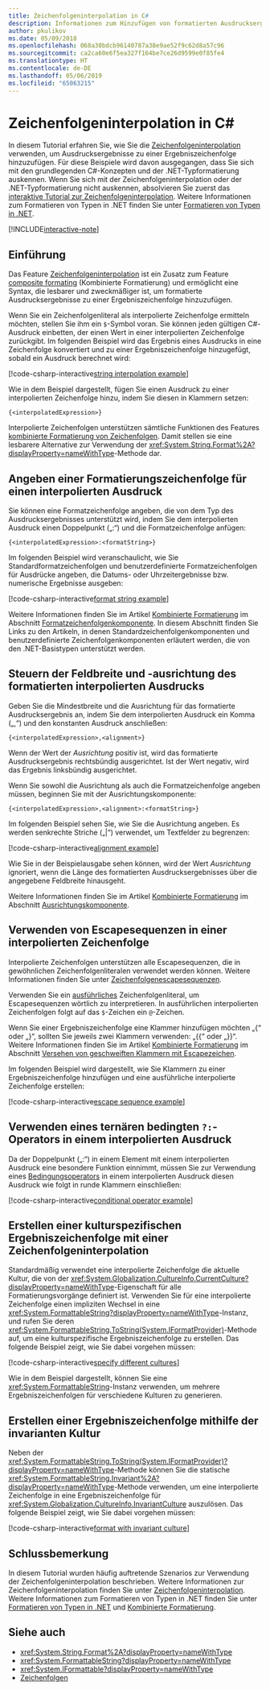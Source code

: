 ```yaml
---
title: Zeichenfolgeninterpolation in C#
description: Informationen zum Hinzufügen von formatierten Ausdrucksergebnissen in einer Ergebniszeichenfolge in C# mithilfe von Zeichenfolgeninterpolation
author: pkulikov
ms.date: 05/09/2018
ms.openlocfilehash: 068a30bdcb96140787a38e9ae52f9c62d8a57c96
ms.sourcegitcommit: ca2ca60e6f5ea327f164be7ce26d9599e0f85fe4
ms.translationtype: HT
ms.contentlocale: de-DE
ms.lasthandoff: 05/06/2019
ms.locfileid: "65063215"
---
```

# <a name="string-interpolation-in-c"></a>Zeichenfolgeninterpolation in C\#

In diesem Tutorial erfahren Sie, wie Sie die [Zeichenfolgeninterpolation](../language-reference/tokens/interpolated.md) verwenden, um Ausdrucksergebnisse zu einer Ergebniszeichenfolge hinzuzufügen. Für diese Beispiele wird davon ausgegangen, dass Sie sich mit den grundlegenden C#-Konzepten und der .NET-Typformatierung auskennen. Wenn Sie sich mit der Zeichenfolgeninterpolation oder der .NET-Typformatierung nicht auskennen, absolvieren Sie zuerst das [interaktive Tutorial zur Zeichenfolgeninterpolation](exploration/interpolated-strings.yml). Weitere Informationen zum Formatieren von Typen in .NET finden Sie unter [Formatieren von Typen in .NET](../../standard/base-types/formatting-types.md).

[!INCLUDE[interactive-note](~/includes/csharp-interactive-note.md)]

## <a name="introduction"></a>Einführung

Das Feature [Zeichenfolgeninterpolation](../language-reference/tokens/interpolated.md) ist ein Zusatz zum Feature [composite formating](../../standard/base-types/composite-formatting.md) (Kombinierte Formatierung) und ermöglicht eine Syntax, die lesbarer und zweckmäßiger ist, um formatierte Ausdrucksergebnisse zu einer Ergebniszeichenfolge hinzuzufügen.

Wenn Sie ein Zeichenfolgenliteral als interpolierte Zeichenfolge ermitteln möchten, stellen Sie ihm ein `$`-Symbol voran. Sie können jeden gültigen C#-Ausdruck einbetten, der einen Wert in einer interpolierten Zeichenfolge zurückgibt. Im folgenden Beispiel wird das Ergebnis eines Ausdrucks in eine Zeichenfolge konvertiert und zu einer Ergebniszeichenfolge hinzugefügt, sobald ein Ausdruck berechnet wird:

[!code-csharp-interactive[string interpolation example](~/samples/snippets/csharp/tutorials/string-interpolation/Program.cs#1)]

Wie in dem Beispiel dargestellt, fügen Sie einen Ausdruck zu einer interpolierten Zeichenfolge hinzu, indem Sie diesen in Klammern setzen:

```
{<interpolatedExpression>}
```

Interpolierte Zeichenfolgen unterstützen sämtliche Funktionen des Features [kombinierte Formatierung von Zeichenfolgen](../../standard/base-types/composite-formatting.md). Damit stellen sie eine lesbarere Alternative zur Verwendung der <xref:System.String.Format%2A?displayProperty=nameWithType>-Methode dar.

## <a name="how-to-specify-a-format-string-for-an-interpolated-expression"></a>Angeben einer Formatierungszeichenfolge für einen interpolierten Ausdruck

Sie können eine Formatzeichenfolge angeben, die von dem Typ des Ausdrucksergebnisses unterstützt wird, indem Sie dem interpolierten Ausdruck einen Doppelpunkt („:“) und die Formatzeichenfolge anfügen:

```
{<interpolatedExpression>:<formatString>}
```

Im folgenden Beispiel wird veranschaulicht, wie Sie Standardformatzeichenfolgen und benutzerdefinierte Formatzeichenfolgen für Ausdrücke angeben, die Datums- oder Uhrzeitergebnisse bzw. numerische Ergebnisse ausgeben:

[!code-csharp-interactive[format string example](~/samples/snippets/csharp/tutorials/string-interpolation/Program.cs#2)]

Weitere Informationen finden Sie im Artikel [Kombinierte Formatierung](../../standard/base-types/composite-formatting.md) im Abschnitt [Formatzeichenfolgenkomponente](../../standard/base-types/composite-formatting.md#format-string-component). In diesem Abschnitt finden Sie Links zu den Artikeln, in denen Standardzeichenfolgenkomponenten und benutzerdefinierte Zeichenfolgenkomponenten erläutert werden, die von den .NET-Basistypen unterstützt werden.

## <a name="how-to-control-the-field-width-and-alignment-of-the-formatted-interpolated-expression"></a>Steuern der Feldbreite und -ausrichtung des formatierten interpolierten Ausdrucks

Geben Sie die Mindestbreite und die Ausrichtung für das formatierte Ausdrucksergebnis an, indem Sie dem interpolierten Ausdruck ein Komma („,“) und den konstanten Ausdruck anschließen:

```
{<interpolatedExpression>,<alignment>}
```

Wenn der Wert der *Ausrichtung* positiv ist, wird das formatierte Ausdrucksergebnis rechtsbündig ausgerichtet. Ist der Wert negativ, wird das Ergebnis linksbündig ausgerichtet.

Wenn Sie sowohl die Ausrichtung als auch die Formatzeichenfolge angeben müssen, beginnen Sie mit der Ausrichtungskomponente:

```
{<interpolatedExpression>,<alignment>:<formatString>}
```

Im folgenden Beispiel sehen Sie, wie Sie die Ausrichtung angeben. Es werden senkrechte Striche („|“) verwendet, um Textfelder zu begrenzen:

[!code-csharp-interactive[alignment example](~/samples/snippets/csharp/tutorials/string-interpolation/Program.cs#3)]

Wie Sie in der Beispielausgabe sehen können, wird der Wert *Ausrichtung* ignoriert, wenn die Länge des formatierten Ausdrucksergebnisses über die angegebene Feldbreite hinausgeht.

Weitere Informationen finden Sie im Artikel [Kombinierte Formatierung](../../standard/base-types/composite-formatting.md) im Abschnitt [Ausrichtungskomponente](../../standard/base-types/composite-formatting.md#alignment-component).

## <a name="how-to-use-escape-sequences-in-an-interpolated-string"></a>Verwenden von Escapesequenzen in einer interpolierten Zeichenfolge

Interpolierte Zeichenfolgen unterstützen alle Escapesequenzen, die in gewöhnlichen Zeichenfolgenliteralen verwendet werden können. Weitere Informationen finden Sie unter [Zeichenfolgenescapesequenzen](../programming-guide/strings/index.md#string-escape-sequences).

Verwenden Sie ein [ausführliches](../language-reference/tokens/verbatim.md) Zeichenfolgenliteral, um Escapesequenzen wörtlich zu interpretieren. In ausführlichen interpolierten Zeichenfolgen folgt auf das `$`-Zeichen ein `@`-Zeichen.

Wenn Sie einer Ergebniszeichenfolge eine Klammer hinzufügen möchten „{“ oder „}“, sollten Sie jeweils zwei Klammern verwenden: „{{“ oder „}}“. Weitere Informationen finden Sie im Artikel [Kombinierte Formatierung](../../standard/base-types/composite-formatting.md) im Abschnitt [Versehen von geschweiften Klammern mit Escapezeichen](../../standard/base-types/composite-formatting.md#escaping-braces).

Im folgenden Beispiel wird dargestellt, wie Sie Klammern zu einer Ergebniszeichenfolge hinzufügen und eine ausführliche interpolierte Zeichenfolge erstellen:

[!code-csharp-interactive[escape sequence example](~/samples/snippets/csharp/tutorials/string-interpolation/Program.cs#4)]

## <a name="how-to-use-a-ternary-conditional-operator--in-an-interpolated-expression"></a>Verwenden eines ternären bedingten `?:`-Operators in einem interpolierten Ausdruck

Da der Doppelpunkt („:“) in einem Element mit einem interpolierten Ausdruck eine besondere Funktion einnimmt, müssen Sie zur Verwendung eines [Bedingungsoperators](../language-reference/operators/conditional-operator.md) in einem interpolierten Ausdruck diesen Ausdruck wie folgt in runde Klammern einschließen:

[!code-csharp-interactive[conditional operator example](~/samples/snippets/csharp/tutorials/string-interpolation/Program.cs#5)]

## <a name="how-to-create-a-culture-specific-result-string-with-string-interpolation"></a>Erstellen einer kulturspezifischen Ergebniszeichenfolge mit einer Zeichenfolgeninterpolation

Standardmäßig verwendet eine interpolierte Zeichenfolge die aktuelle Kultur, die von der <xref:System.Globalization.CultureInfo.CurrentCulture?displayProperty=nameWithType>-Eigenschaft für alle Formatierungsvorgänge definiert ist. Verwenden Sie für eine interpolierte Zeichenfolge einen impliziten Wechsel in eine <xref:System.FormattableString?displayProperty=nameWithType>-Instanz, und rufen Sie deren <xref:System.FormattableString.ToString(System.IFormatProvider)>-Methode auf, um eine kulturspezifische Ergebniszeichenfolge zu erstellen. Das folgende Beispiel zeigt, wie Sie dabei vorgehen müssen:

[!code-csharp-interactive[specify different cultures](~/samples/snippets/csharp/tutorials/string-interpolation/Program.cs#6)]

Wie in dem Beispiel dargestellt, können Sie eine <xref:System.FormattableString>-Instanz verwenden, um mehrere Ergebniszeichenfolgen für verschiedene Kulturen zu generieren.

## <a name="how-to-create-a-result-string-using-the-invariant-culture"></a>Erstellen einer Ergebniszeichenfolge mithilfe der invarianten Kultur

Neben der <xref:System.FormattableString.ToString(System.IFormatProvider)?displayProperty=nameWithType>-Methode können Sie die statische <xref:System.FormattableString.Invariant%2A?displayProperty=nameWithType>-Methode verwenden, um eine interpolierte Zeichenfolge in eine Ergebniszeichenfolge für <xref:System.Globalization.CultureInfo.InvariantCulture> auszulösen. Das folgende Beispiel zeigt, wie Sie dabei vorgehen müssen:

[!code-csharp-interactive[format with invariant culture](~/samples/snippets/csharp/tutorials/string-interpolation/Program.cs#7)]

## <a name="conclusion"></a>Schlussbemerkung

In diesem Tutorial wurden häufig auftretende Szenarios zur Verwendung der Zeichenfolgeninterpolation beschrieben. Weitere Informationen zur Zeichenfolgeninterpolation finden Sie unter [Zeichenfolgeninterpolation](../language-reference/tokens/interpolated.md). Weitere Informationen zum Formatieren von Typen in .NET finden Sie unter [Formatieren von Typen in .NET](../../standard/base-types/formatting-types.md) und [Kombinierte Formatierung](../../standard/base-types/composite-formatting.md).

## <a name="see-also"></a>Siehe auch

- <xref:System.String.Format%2A?displayProperty=nameWithType>
- <xref:System.FormattableString?displayProperty=nameWithType>
- <xref:System.IFormattable?displayProperty=nameWithType>
- [Zeichenfolgen](../programming-guide/strings/index.md)
